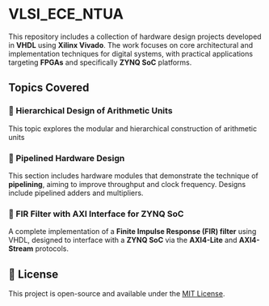 # VLSI_ECE_NTUA

This repository includes a collection of hardware design projects developed in **VHDL** using **Xilinx Vivado**. The work focuses on core architectural and implementation techniques for digital systems, with practical applications targeting **FPGAs** and specifically **ZYNQ SoC** platforms.

## Topics Covered

### 🔹 Hierarchical Design of Arithmetic Units
This topic explores the modular and hierarchical construction of arithmetic units

### 🔹 Pipelined Hardware Design
This section includes hardware modules that demonstrate the technique of **pipelining**, aiming to improve throughput and clock frequency. Designs include pipelined adders and multipliers.

### 🔹 FIR Filter with AXI Interface for ZYNQ SoC
A complete implementation of a **Finite Impulse Response (FIR) filter** using VHDL, designed to interface with a **ZYNQ SoC** via the **AXI4-Lite** and **AXI4-Stream** protocols. 

## 📄 License

This project is open-source and available under the [MIT License](LICENSE).
